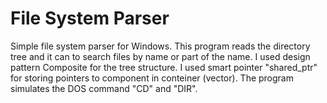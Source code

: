 # File System Parser

Simple file system parser for Windows. This program reads the directory tree and it can to search files by name or part of the name.
I used design pattern Composite for the tree structure. I used smart pointer "shared_ptr" for storing pointers to component in conteiner (vector).
The program simulates the DOS command "CD" and "DIR".
